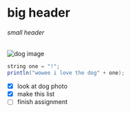 # big header
###### small header


![dog image](https://hips.hearstapps.com/hmg-prod/images/dog-puppy-on-garden-royalty-free-image-1586966191.jpg?crop=0.752xw:1.00xh;0.175xw,0&resize=1200:*)

``` java
string one = "!";
println("wowee i love the dog" + one);
```

- [x] look at dog photo
- [x] make this list
- [ ] finish assignment
